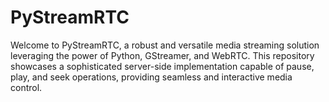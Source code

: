 # PyStreamRTC
Welcome to PyStreamRTC, a robust and versatile media streaming solution leveraging the power of Python, GStreamer, and WebRTC. This repository showcases a sophisticated server-side implementation capable of pause, play, and seek operations, providing seamless and interactive media control.
